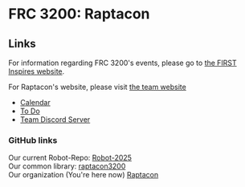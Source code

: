 # FRC 3200: Raptacon
## Links
For information regarding FRC 3200's events, please go to [the FIRST Inspires website](https://frc-events.firstinspires.org/team/3200).

For Raptacon's website, please visit [the team website](https://www.raptacon.org)  
 - [Calendar](https://sites.google.com/cherrycreekschools.org/raptacon-3200/calendar)  
 - [To Do](https://sites.google.com/cherrycreekschools.org/raptacon-3200/to-do-items)  
 - [Team Discord Server](https://discord.gg/ZZHXyZZsBM)  

### GitHub links
Our current Robot-Repo: [Robot-2025](https://github.com/Raptacon/Robot-2025)  
Our common library: [raptacon3200](https://github.com/Raptacon/raptacon3200)  
Our organization (You're here now) [Raptacon](https://github.com/Raptacon)
